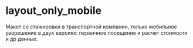 # layout_only_mobile
Макет со стажировки в транспортной компании, только мобильное разрешение в двух версиях: первичное посещение и расчет стоимости и др данных.